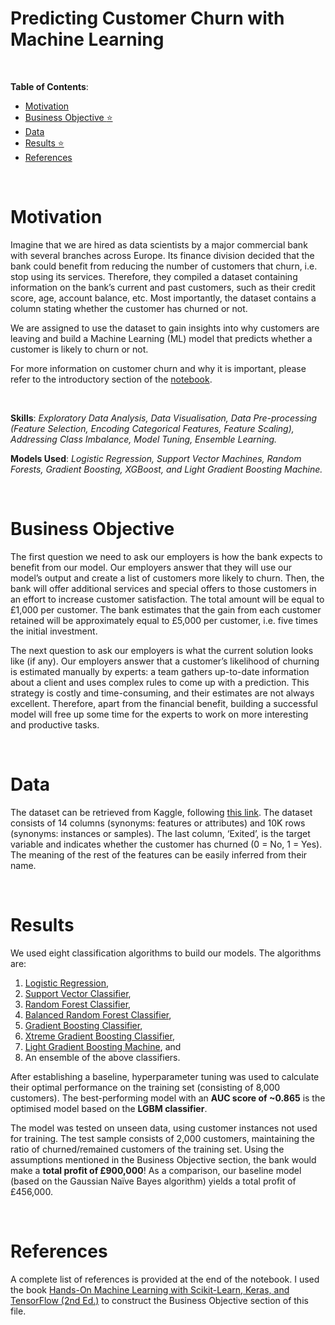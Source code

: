 # Predicting Customer Churn with Machine Learning

<br>

**Table of Contents**:

<!--ts-->
* [Motivation](#motivation)
* [Business Objective :star:](#business-objective)
* [Data](#data)
* [Results :star:](#results)
* [References](#references)
<!--te-->

<br>

# Motivation

Imagine that we are hired as data scientists by a major commercial bank with several branches across Europe. Its finance division decided that the bank could benefit from reducing the number of customers that churn, i.e. stop using its services. Therefore, they compiled a dataset containing information on the bank’s current and past customers, such as their credit score, age, account balance, etc. Most importantly, the dataset contains a column stating whether the customer has churned or not.

We are assigned to use the dataset to gain insights into why customers are leaving and build a Machine Learning (ML) model that predicts whether a customer is likely to churn or not.

For more information on customer churn and why it is important, please refer to the introductory section of the [notebook](https://github.com/KOrfanakis/Predicting_Customer_Churn_Classification/blob/main/Analysis_Notebook.ipynb).

<br>

**Skills**: *Exploratory Data Analysis, Data Visualisation, Data Pre-processing (Feature Selection, Encoding Categorical Features, Feature Scaling), Addressing Class Imbalance, Model Tuning, Ensemble Learning.*

**Models Used**: *Logistic Regression, Support Vector Machines, Random Forests, Gradient Boosting, XGBoost, and Light Gradient Boosting Machine.*

<br>

# Business Objective

The first question we need to ask our employers is how the bank expects to benefit from our model. Our employers answer that they will use our model’s output and create a list of customers more likely to churn. Then, the bank will offer additional services and special offers to those customers in an effort to increase customer satisfaction. The total amount will be equal to £1,000 per customer. The bank estimates that the gain from each customer retained will be approximately equal to £5,000 per customer, i.e. five times the initial investment.

The next question to ask our employers is what the current solution looks like (if any). Our employers answer that a customer’s likelihood of churning is estimated manually by experts: a team gathers up-to-date information about a client and uses complex rules to come up with a prediction. This strategy is costly and time-consuming, and their estimates are not always excellent. Therefore, apart from the financial benefit, building a successful model will free up some time for the experts to work on more interesting and productive tasks. 

<br>

# Data

The dataset can be retrieved from Kaggle, following [this link](https://www.kaggle.com/adammaus/predicting-churn-for-bank-customers). The dataset consists of 14 columns (synonyms: features or attributes) and 10K rows (synonyms: instances or samples). The last column, ‘Exited’, is the target variable and indicates whether the customer has churned (0 = No, 1 = Yes). The meaning of the rest of the features can be easily inferred from their name.

<br>

# Results

We used eight classification algorithms to build our models. The algorithms are:

1) [Logistic Regression](https://scikit-learn.org/stable/modules/generated/sklearn.linear_model.LogisticRegression.html), <br>
2) [Support Vector Classifier](https://scikit-learn.org/stable/modules/generated/sklearn.svm.SVC.html#sklearn.svm.SVC), <br>
3) [Random Forest Classifier](https://scikit-learn.org/stable/modules/generated/sklearn.ensemble.RandomForestClassifier.html), <br>
4) [Balanced Random Forest Classifier](https://imbalanced-learn.org/stable/references/generated/imblearn.ensemble.BalancedRandomForestClassifier.html), <br>
5) [Gradient Boosting Classifier](https://scikit-learn.org/stable/modules/generated/sklearn.ensemble.GradientBoostingClassifier.html), <br>
6) [Xtreme Gradient Boosting Classifier](https://xgboost.readthedocs.io/en/latest/),
7) [Light Gradient Boosting Machine](https://lightgbm.readthedocs.io/en/latest/), and <br>
8) An ensemble of the above classifiers.

After establishing a baseline, hyperparameter tuning was used to calculate their optimal performance on the training set (consisting of 8,000 customers). The best-performing model with an **AUC score of ~0.865** is the optimised model based on the **LGBM classifier**.

The model was tested on unseen data, using customer instances not used for training. The test sample consists of 2,000 customers, maintaining the ratio of churned/remained customers of the training set. Using the assumptions mentioned in the Business Objective section, the bank would make a **total profit of £900,000**! As a comparison, our baseline model (based on the Gaussian Naïve Bayes algorithm) yields a total profit of £456,000.

<br>

# References

A complete list of references is provided at the end of the notebook. I used the book [Hands-On Machine Learning with Scikit-Learn, Keras, and TensorFlow (2nd Ed.)](https://www.oreilly.com/library/view/hands-on-machine-learning/9781492032632/) to construct the Business Objective section of this file.

<br>
